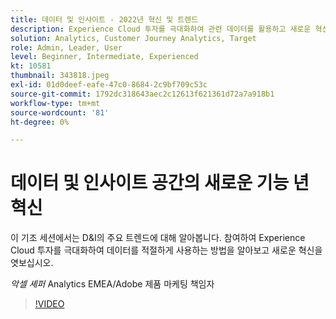 ```yaml
---
title: 데이터 및 인사이트 - 2022년 혁신 및 트렌드
description: Experience Cloud 투자를 극대화하여 관련 데이터를 활용하고 새로운 혁신을 엿보십시오.
solution: Analytics, Customer Journey Analytics, Target
role: Admin, Leader, User
level: Beginner, Intermediate, Experienced
kt: 10581
thumbnail: 343818.jpeg
exl-id: 01d0deef-eafe-47c0-8684-2c9bf709c53c
source-git-commit: 1792dc318643aec2c12613f621361d72a7a918b1
workflow-type: tm+mt
source-wordcount: '81'
ht-degree: 0%

---
```


# 데이터 및 인사이트 공간의 새로운 기능 년 혁신

이 기조 세션에서는 D&amp;I의 주요 트렌드에 대해 알아봅니다. 참여하여 Experience Cloud 투자를 극대화하여 데이터를 적절하게 사용하는 방법을 알아보고 새로운 혁신을 엿보십시오.

*악셀 셰퍼* Analytics EMEA/Adobe 제품 마케팅 책임자

>[!VIDEO](https://video.tv.adobe.com/v/343818/?quality=12&learn=on)
